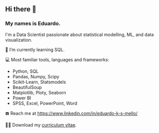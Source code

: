 ## Hi there 👋
### My names is Eduardo.
I'm a Data Scientist passionate about statistical modelling, ML, and data visualization.

🌱 I’m currently learning SQL.

:computer: Most familiar tools, languages and frameworks:
- Python, SQL
- Pandas, Numpy, Scipy
- Scikit-Learn, Statsmodels
- BeautifulSoup
- Matplotlib, Ploty, Seaborn
- Power BI
- SPSS, Excel, PowerPoint, Word

:phone: Reach me at https://www.linkedin.com/in/eduardo-k-s-mello/

👨‍💼 Download my [curriculum vitae](https://www.dropbox.com/s/3ha133rkq0m1be4/EDUARDO%20MELLO%20-%20CIENTISTA%20DE%20DADOS%20-%20CV%20-%202021.pdf?dl=1).

<!--
**eduardoksmello/eduardoksmello** is a ✨ _special_ ✨ repository because its `README.md` (this file) appears on your GitHub profile.

Here are some ideas to get you started:

- 🔭 I’m currently working on ...
- 🌱 I’m currently learning all about Machine Learning techniques.
- ![image](https://user-images.githubusercontent.com/76400281/137038838-9b7ed84b-3822-4057-bcc0-87ad7aa47473.png) I’m interested in **Data Science**.
- 🤔 I’m looking for help with ...
- 💬 Ask me about ...
- 📫 How to reach me: ...
- 😄 Pronouns: He/Him
- ⚡ Fun fact: ...

![image](https://www.dropbox.com/s/p1qbe4i7jiwg25u/banner.png)

-->
